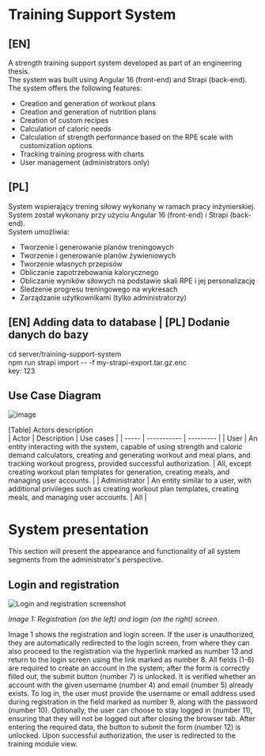 # Training Support System

## [EN]
A strength training support system developed as part of an engineering thesis.  
The system was built using Angular 16 (front-end) and Strapi (back-end).  
The system offers the following features:
* Creation and generation of workout plans
* Creation and generation of nutrition plans
* Creation of custom recipes
* Calculation of caloric needs
* Calculation of strength performance based on the RPE scale with customization options
* Tracking training progress with charts
* User management (administrators only)

## [PL]
System wspierający trening siłowy wykonany w ramach pracy inżynierskiej.  
System został wykonany przy użyciu Angular 16 (front-end) i Strapi (back-end).  
System umożliwia:
* Tworzenie i generowanie planów treningowych
* Tworzenie i generowanie planów żywieniowych
* Tworzenie własnych przepisów
* Obliczanie zapotrzebowania kalorycznego
* Obliczanie wyników siłowych na podstawie skali RPE i jej personalizację
* Śledzenie progresu treningowego na wykresach
* Zarządzanie użytkownikami (tylko administratorzy)

## [EN] Adding data to database | [PL] Dodanie danych do bazy
cd server/training-support-system  
npm run strapi import -- -f my-strapi-export.tar.gz.enc  
key: 123

## Use Case Diagram
![image](https://github.com/user-attachments/assets/40c08d57-9ad2-43e0-9c6f-32e05b796144)  

[Table] Actors description  
| Actor | Description | Use cases |
| ----- | ----------- | --------- |
| User | An entity interacting with the system, capable of using strength and caloric demand calculators, creating and generating workout and meal plans, and tracking workout progress, provided successful authorization. | All, except creating workout plan templates for generation, creating meals, and managing user accounts. |
| Administrator | An entity similar to a user, with additional privileges such as creating workout plan templates, creating meals, and managing user accounts. | All |

# System presentation
This section will present the appearance and functionality of all system segments from the administrator's perspective.  

## Login and registration
![Login and registration screenshot](https://github.com/user-attachments/assets/4b4b6049-580e-41e9-8c60-3b51b8aabcd3)  

*Image 1: Registration (on the left) and login (on the right) screen.*  

Image 1 shows the registration and login screen. If the user is unauthorized, they are automatically redirected to the login screen, from where they can also proceed to the registration via the hyperlink marked as number 13 and return to the login screen using the link marked as number 8. All fields (1-6) are required to create an account in the system; after the form is correctly filled out, the submit button (number 7) is unlocked. It is verified whether an account with the given username (number 4) and email (number 5) already exists. To log in, the user must provide the username or email address used during registration in the field marked as number 9, along with the password (number 10). Optionally, the user can choose to stay logged in (number 11), ensuring that they will not be logged out after closing the browser tab. After entering the required data, the button to submit the form (number 12) is unlocked. Upon successful authorization, the user is redirected to the training module view.
